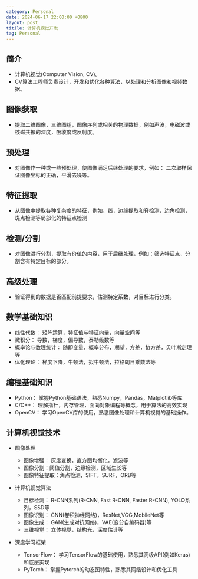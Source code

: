 ```yaml
---
category: Personal
date: 2024-06-17 22:00:00 +0800
layout: post
titile: 计算机视觉开发
tag: Personal
---
```


## 简介

+ 计算机视觉(Computer Vision, CV)。
+ CV算法工程师负责设计，开发和优化各种算法，以处理和分析图像和视频数据。

## 图像获取

+ 提取二维图像，三维图组，图像序列或相关的物理数据，例如声波，电磁波或核磁共振的深度，吸收度或反射度。

## 预处理

+ 对图像作一种或一些预处理，使图像满足后继处理的要求，例如： 二次取样保证图像坐标的正确，平滑去噪等。

## 特征提取

+ 从图像中提取各种复杂度的特征，例如，线，边缘提取和脊检测，边角检测，斑点检测等局部化的特征点检测

## 检测/分割

+ 对图像进行分割，提取有价值的内容，用于后继处理，例如：筛选特征点，分割含有特定目标的部分。

## 高级处理

+ 验证得到的数据是否匹配前提要求，估测特定系数，对目标进行分类。

## 数学基础知识

+ 线性代数： 矩阵运算，特征值与特征向量，向量空间等
+ 微积分： 导数，梯度，偏导数，泰勒级数等
+ 概率论与数理统计： 随即变量，概率分布，期望，方差，协方差，贝叶斯定理等
+ 优化理论： 梯度下降，牛顿法，拟牛顿法，拉格朗日乘数法等

## 编程基础知识

+ Python： 掌握Python基础语法，熟悉Numpy，Pandas，Matplotlib等库
+ C/C++： 理解指针，内存管理，面向对象编程等概念，用于算法的高效实现
+ OpenCV： 学习OpenCV库的使用，熟悉图像处理和计算机视觉的基础操作。

## 计算机视觉技术

+ 图像处理
  + 图像增强： 灰度变换，直方图均衡化，滤波等
  + 图像分割：阈值分割，边缘检测，区域生长等
  + 图像特征提取：角点检测，SIFT，SURF，ORB等

+ 计算机视觉算法
  + 目标检测： R-CNN系列(R-CNN, Fast R-CNN, Faster R-CNN), YOLO系列，SSD等
  + 图像识别： CNN(卷积神经网络)，ResNet,VGG,MobileNet等
  + 图像生成： GAN(生成对抗网络)，VAE(变分自编码器)等
  + 三维视觉： 立体视觉，结构光，深度估计等

+ 深度学习框架
  + TensorFlow： 学习TensorFlow的基础使用，熟悉其高级API(例如Keras)和底层实现
  + PyTorch： 掌握Pytorch的动态图特性，熟悉其网络设计和优化工具